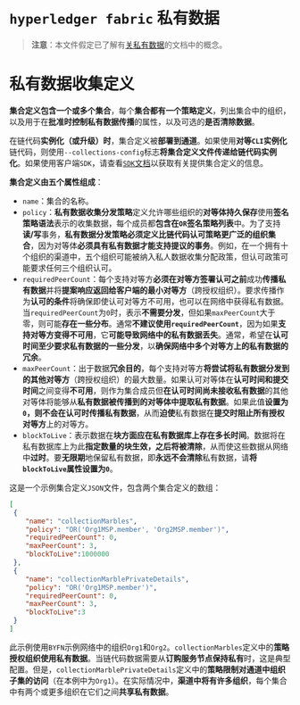 # `hyperledger fabric` 私有数据

> **注意**：本文件假定已了解有[关私有数据](https://hyperledger-fabric.readthedocs.io/en/latest/private-data/private-data.html)的文档中的概念。

# 私有数据收集定义

**集合定义包含一个或多个集合**，每个**集合都有一个策略定义**，列出集合中的组织，以及用于在**批准时控制私有数据传播**的属性，以及可选的**是否清除数据**。

在链代码**实例化（或升级）时**，集合定义被**部署到通道**。如果使用**对等`CLI`实例化**链代码，则使用`--collections-config`标志**将集合定义文件传递给链代码实例化**。如果使用客户端`SDK`，请查看[`SDK`文档](https://fabric-sdk-node.github.io/)以获取有关提供集合定义的信息。

**集合定义由五个属性组成**：

+ `name`：集合的名称。
+ `policy`：**私有数据收集分发策略**定义允许哪些组织的**对等体持久保存**使用**签名策略语法**表示的收集数据，每个成员都**包含在`OR`签名策略列表**中。为了支持**读/写**事务，**私有数据分发策略必须定义比链代码认可策略更广泛的组织集合**，因为对等体**必须具有私有数据才能支持提议的事务**。例如，在一个拥有十个组织的渠道中，五个组织可能被纳入私人数据收集分配政策，但认可政策可能要求任何三个组织认可。
+ `requiredPeerCount`：每个支持对等方**必须在对等方签署认可之前**成功**传播私有数据**并将**提案响应返回给客户端的最小对等方**（跨授权组织）。要求传播作为**认可的条件**将确保即使认可对等方不可用，也可以在网络中获得私有数据。当`requiredPeerCount`为`0`时，表示**不需要分发**，但如果`maxPeerCount`大于零，则可能**存在一些分布**。通常**不建议使用`requiredPeerCount`**，因为如果**支持对等方变得不可用**，它**可能导致网络中的私有数据丢失**。通常，希望在**认可时间至少要求私有数据的一些分发**，以**确保网络中多个对等方上的私有数据的冗余**。
+ `maxPeerCount`：出于数据**冗余目的**，每个支持对等方**将尝试将私有数据分发到的其他对等方**（跨授权组织）的最大数量。如果认可对等体在**认可时间和提交时间**之间变得**不可用**，则作为集合成员但**在认可时间尚未接收私有数据**的其他对等体将能够从**私有数据被传播到的对等体中提取私有数据**。如果此值**设置为`0`，则不会在认可时传播私有数据**，从而**迫使**私有数据在**提交时阻止所有授权对等方**上的对等方。
+ `blockToLive`：表示数据在**块方面应在私有数据库上存在多长时间**。数据将在私有数据库上为此**指定数量的块生效，之后将被清除**，从而使这些数据从网络中**过时**。要**无限期**地保留私有数据，即**永远不会清除**私有数据，请**将`blockToLive`属性设置为`0`**。

这是一个示例集合定义`JSON`文件，包含两个集合定义的数组：

```json
[
 {
    "name": "collectionMarbles",
    "policy": "OR('Org1MSP.member', 'Org2MSP.member')",
    "requiredPeerCount": 0,
    "maxPeerCount": 3,
    "blockToLive":1000000
 },
 {
    "name": "collectionMarblePrivateDetails",
    "policy": "OR('Org1MSP.member')",
    "requiredPeerCount": 0,
    "maxPeerCount": 3,
    "blockToLive":3
 }
]
```

此示例使用`BYFN`示例网络中的组织`Org1`和`Org2`。`collectionMarbles`定义中的**策略授权组织使用私有数据**。当链代码数据需要从**订购服务节点保持私有**时，这是典型配置。但是，`collectionMarblePrivateDetails`定义中的**策略限制对通道中组织子集的访问**（在本例中为`Org1`）。在实际情况中，**渠道中将有许多组织**，每个集合中有两个或更多组织在它们之间**共享私有数据**。




